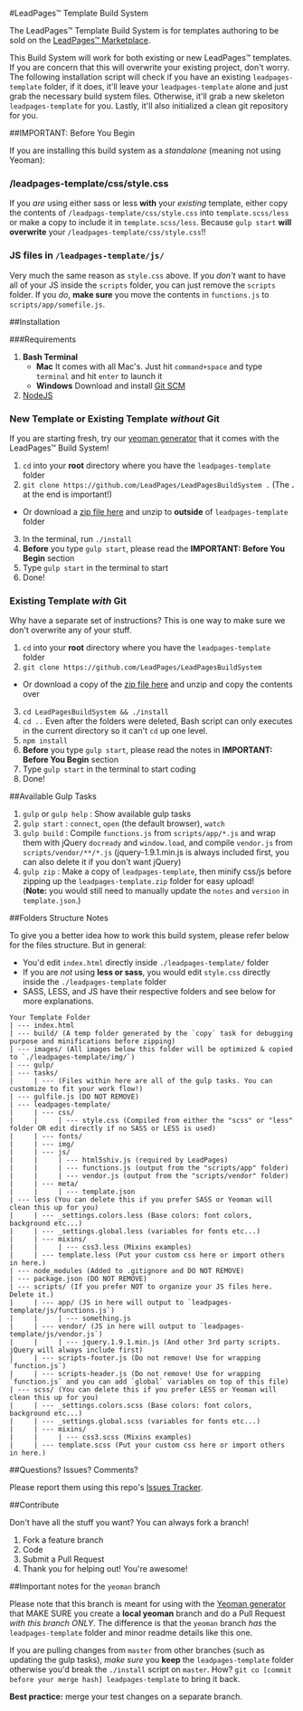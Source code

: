 #LeadPages&trade; Template Build System

The LeadPages&trade; Template Build System is for templates authoring to be sold on the [LeadPages&trade; Marketplace](https://market.leadpages.net).

This Build System will work for both existing or new LeadPages&trade; templates. If you are concern that this will overwrite your existing project, don't worry. The following installation script will check if you have an existing `leadpages-template` folder, if it does, it'll leave your `leadpages-template` alone and just grab the necessary build system files. Otherwise, it'll grab a new skeleton `leadpages-template` for you. Lastly, it'll also initialized a clean git repository for you.

##IMPORTANT: Before You Begin

If you are installing this build system as a _standalone_ (meaning not using Yeoman):

### /leadpages-template/css/style.css

If you _are_ using either sass or less **with** your _existing_ template, either copy the contents of `/leadpags-template/css/style.css` into `template.scss/less` or make a copy to include it in `template.scss/less`. Because `gulp start` **will overwrite** your `/leadpages-template/css/style.css`!!

### JS files in `/leadpages-template/js/`

Very much the same reason as `style.css` above. If you _don't_ want to have all of your JS inside the `scripts` folder, you can just remove the `scripts` folder. If you _do_, **make sure** you move the contents in `functions.js` to `scripts/app/somefile.js`.

##Installation

###Requirements

1. **Bash Terminal**
	* **Mac**
	It comes with all Mac's. Just hit `command+space` and type `terminal` and hit `enter` to launch it
	* **Windows**
	  Download and install [Git SCM](http://git-scm.com/download/win)
2. [NodeJS](http://nodejs.com)


### New Template or Existing Template *without* Git ###

If you are starting fresh, try our [yeoman generator](https://github.com/LeadPages/LeadPagesYeoman) that it comes with the LeadPages&trade; Build System!

1. `cd` into your **root** directory where you have the `leadpages-template` folder
2. `git clone https://github.com/LeadPages/LeadPagesBuildSystem .` (The **.** at the end is important!)
 * Or download a [zip file here](https://github.com/LeadPages/LeadPagesBuildSystem/archive/master.zip) and unzip to **outside** of `leadpages-template` folder
3. In the terminal, run `./install`
6. **Before** you type `gulp start`, please read the **IMPORTANT: Before You Begin** section
4. Type `gulp start` in the terminal to start
5. Done!

### Existing Template *with* Git

Why have a separate set of instructions? This is one way to make sure we don't overwrite any of your stuff.

1. `cd` into your **root** directory where you have the `leadpages-template` folder
2. `git clone https://github.com/LeadPages/LeadPagesBuildSystem`
 * Or download a copy of the [zip file here](https://github.com/LeadPages/LeadPagesBuildSystem/archive/master.zip) and unzip and copy the contents over
3. `cd LeadPagesBuildSystem && ./install`
4. `cd ..` Even after the folders were deleted, Bash script can only executes in the current directory so it can't `cd` up one level.
5. `npm install`
6. **Before** you type `gulp start`, please read the notes in **IMPORTANT: Before You Begin** section
6. Type `gulp start` in the terminal to start coding
7. Done!


##Available Gulp Tasks

1. `gulp` or `gulp help` : Show available gulp tasks
1. `gulp start` : `connect`, `open` (the default browser), `watch`
2. `gulp build` : Compile `functions.js` from `scripts/app/*.js` and wrap them with jQuery `docready` and `window.load`, and compile `vendor.js` from `scripts/vendor/**/*.js` (jquery-1.9.1.min.js is always included first, you can also delete it if you don't want jQuery)
6. `gulp zip` : Make a copy of `leadpages-template`, then minify css/js before zipping up the `leadpages-template.zip` folder for easy upload! <br>(**Note:** you would still need to manually update the `notes` and `version` in `template.json`.)

##Folders Structure Notes

To give you a better idea how to work this build system, please refer below for the files structure. But in general:

* You'd edit `index.html` directly inside `./leadpages-template/` folder
* If you are *not* using **less or sass**, you would edit `style.css` directly inside the `./leadpages-template` folder
* SASS, LESS, and JS have their respective folders and see below for more explanations.

````
Your Template Folder
| --- index.html
| --- build/ (A temp folder generated by the `copy` task for debugging purpose and minifications before zipping)
| --- images/ (All images below this folder will be optimized & copied to `./leadpages-template/img/`)
| --- gulp/
| --- tasks/
|	  | --- (Files within here are all of the gulp tasks. You can customize to fit your work flow!)
| --- gulfile.js (DO NOT REMOVE)
| --- leadpages-template/
|     | --- css/
|     | 	| --- style.css (Compiled from either the "scss" or "less" folder OR edit directly if no SASS or LESS is used)
|     | --- fonts/
|     | --- img/
|     | --- js/
|     | 	| --- html5shiv.js (required by LeadPages)
|     | 	| --- functions.js (output from the "scripts/app" folder)
|     | 	| --- vendor.js (output from the "scripts/vendor" folder)
|     | --- meta/
|     | 	| --- template.json
| --- less (You can delete this if you prefer SASS or Yeoman will clean this up for you)
| 	  | --- _settings.colors.less (Base colors: font colors, background etc...)
|	  | --- _settings.global.less (variables for fonts etc...)
|	  | --- mixins/
|	  | 	| --- css3.less (Mixins examples)
|	  | --- template.less (Put your custom css here or import others in here.)
| --- node_modules (Added to .gitignore and DO NOT REMOVE)
| --- package.json (DO NOT REMOVE)
| --- scripts/ (If you prefer NOT to organize your JS files here. Delete it.)
|	  | --- app/ (JS in here will output to `leadpages-template/js/functions.js`)
|	  |	    | --- something.js
|     | --- vendor/ (JS in here will output to `leadpages-template/js/vendor.js`)
|     |     | --- jquery.1.9.1.min.js (And other 3rd party scripts. jQuery will always include first)
| 	  | --- scripts-footer.js (Do not remove! Use for wrapping `function.js`)
|	  | --- scripts-header.js (Do not remove! Use for wrapping `function.js` and you can add `global` variables on top of this file)
| --- scss/ (You can delete this if you prefer LESS or Yeoman will clean this up for you)
| 	  | --- _settings.colors.scss (Base colors: font colors, background etc...)
|	  | --- _settings.global.scss (variables for fonts etc...)
|	  | --- mixins/
|	  | 	| --- css3.scss (Mixins examples)
|	  | --- template.scss (Put your custom css here or import others in here.)
````

##Questions? Issues? Comments?

Please report them using this repo's [Issues Tracker](https://github.com/LeadPages/LeadPagesBuildSystem/issues).

##Contribute

Don't have all the stuff you want? You can always fork a branch!

1. Fork a feature branch
2. Code
3. Submit a Pull Request
4. Thank you for helping out! You're awesome!

##Important notes for the `yeoman` branch

Please note that this branch is meant for using with the [Yeoman generator](https://github.com/LeadPages/LeadPagesYeoman) that MAKE SURE you create a **local yeoman** branch and do a Pull Request *with this branch ONLY*. The difference is that the `yeoman` branch *has* the `leadpages-template` folder and minor readme details like this one.

If you are pulling changes from `master` from other branches (such as updating the gulp tasks), *make sure* you **keep** the `leadpages-template` folder otherwise you'd break the `./install` script on `master`. How? `git co [commit before your merge hash] leadpages-template` to bring it back.

**Best practice:** merge your test changes on a separate branch.
